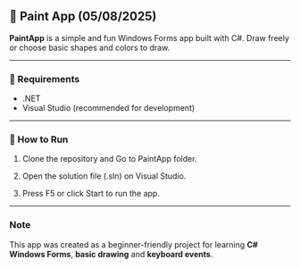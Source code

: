 ## 🏀 Paint App (05/08/2025)

**PaintApp** is a simple and fun Windows Forms app built with C#.
Draw freely or choose basic shapes and colors to draw.

---

### 🧾 Requirements

- .NET 
- Visual Studio (recommended for development)

---

### 🚀 How to Run

1. Clone the repository and Go to PaintApp folder.

2. Open the solution file (.sln) on Visual Studio.

3. Press F5 or click Start to run the app.

---

### Note

This app was created as a beginner-friendly project for learning **C# Windows Forms**, **basic drawing** and **keyboard events**.
